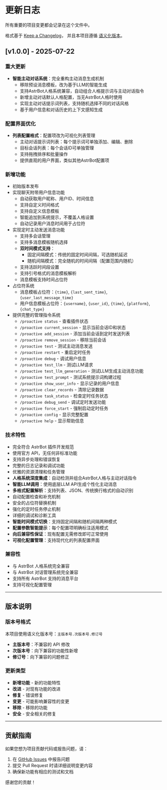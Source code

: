 # 更新日志

所有重要的项目变更都会记录在这个文件中。

格式基于 [Keep a Changelog](https://keepachangelog.com/zh-CN/1.0.0/)，
并且本项目遵循 [语义化版本](https://semver.org/lang/zh-CN/)。

## [v1.0.0] - 2025-07-22

### 重大更新
- **智能主动对话系统**：完全重构主动消息生成机制
  - 移除预设消息模板，改为基于LLM的智能生成
  - 支持AstrBot人格系统兼容，自动组合人格提示词与主动对话指令
  - 新增主动对话默认人格配置，当无AstrBot人格时使用
  - 实现主动对话提示词列表，支持随机选择不同的对话风格
  - 基于用户信息和对话历史的上下文感知生成

### 配置界面优化
- **列表配置格式**：配置项改为可视化列表管理
  - 主动对话提示词列表：每个提示词可单独添加、编辑、删除
  - 目标会话列表：每个会话ID可单独管理
  - 支持拖拽排序和批量操作
  - 提供直观的用户界面，类似其他AstrBot配置项

### 新增功能
- 初始版本发布
- 实现聊天附带用户信息功能
  - 自动获取用户昵称、用户ID、时间信息
  - 支持自定义时间格式
  - 支持自定义信息模板
  - 智能追加到系统提示，不覆盖人格设置
  - 自动记录用户消息时间用于占位符
- 实现定时主动发送消息功能
  - 支持多会话管理
  - 支持多消息模板随机选择
  - **双时间模式支持**：
    - 固定间隔模式：传统的固定时间间隔，可选随机延迟
    - 随机间隔模式：完全随机的时间间隔（配置范围内随机）
  - 支持活跃时间段设置
  - 支持引号格式的消息模板解析
  - 消息模板支持时间占位符
- 占位符系统
  - 消息模板占位符：`{time}`, `{last_sent_time}`, `{user_last_message_time}`
  - 用户信息模板占位符：`{username}`, `{user_id}`, `{time}`, `{platform}`, `{chat_type}`
- 提供完整的管理指令系统
  - `/proactive status` - 查看插件状态
  - `/proactive current_session` - 显示当前会话ID和状态
  - `/proactive add_session` - 添加当前会话到定时发送列表
  - `/proactive remove_session` - 移除当前会话
  - `/proactive test` - 测试主动消息发送
  - `/proactive restart` - 重启定时任务
  - `/proactive debug` - 调试用户信息
  - `/proactive test_llm` - 测试LLM请求
  - `/proactive test_llm_generation` - 测试LLM生成主动消息功能
  - `/proactive test_prompt` - 测试系统提示词构建过程
  - `/proactive show_user_info` - 显示记录的用户信息
  - `/proactive clear_records` - 清除记录数据
  - `/proactive task_status` - 检查定时任务状态
  - `/proactive debug_send` - 调试定时发送功能
  - `/proactive force_start` - 强制启动定时任务
  - `/proactive config` - 显示完整配置
  - `/proactive help` - 显示帮助信息

### 技术特性
- 完全符合 AstrBot 插件开发规范
- 使用官方 API，无任何非标准功能
- 支持异步处理和错误恢复
- 完整的日志记录和调试功能
- 优雅的资源清理和任务管理
- **人格系统深度集成**：自动检测并组合AstrBot人格与主动对话指令
- **智能LLM调用**：使用底层LLM API生成个性化主动消息
- **多格式配置解析**：支持列表、JSON、传统换行格式的自动识别
- 自动配置检查和补充机制
- 安全的占位符替换机制
- 强化的定时任务停止机制
- 详细的调试和诊断工具
- **智能时间模式切换**：支持固定间隔和随机间隔两种模式
- **配置参数智能提示**：每个配置项明确标注适用模式
- **向后兼容性保证**：现有配置无需修改即可正常使用
- **可视化配置管理**：支持现代化的列表配置界面

### 兼容性
- 与 AstrBot 人格系统完全兼容
- 与 AstrBot 对话管理系统完全兼容
- 支持所有 AstrBot 支持的消息平台
- 支持可视化配置管理

---

## 版本说明

### 版本号格式
本项目使用语义化版本号：`主版本号.次版本号.修订号`

- **主版本号**：不兼容的 API 修改
- **次版本号**：向下兼容的功能性新增
- **修订号**：向下兼容的问题修正

### 更新类型
- **新增功能** - 新的功能特性
- **改进** - 对现有功能的改进
- **修复** - 错误修复
- **变更** - 可能影响兼容性的变更
- **移除** - 移除的功能
- **安全** - 安全相关的修复

---

## 贡献指南

如果您想为项目贡献代码或报告问题，请：

1. 在 [GitHub Issues](https://github.com/AstraSolis/astrbot_proactive_reply/issues) 中报告问题
2. 提交 Pull Request 时请详细说明变更内容
3. 确保新功能有相应的测试和文档

感谢您的贡献！
